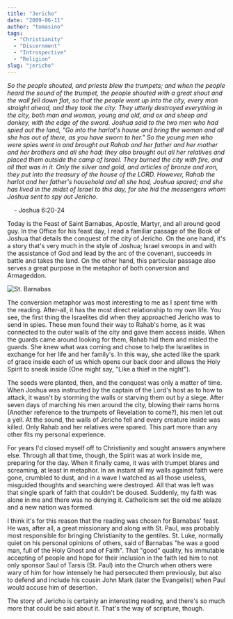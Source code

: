 ```yaml
---
title: "Jericho"
date: "2009-06-11"
author: "tomasino"
tags:
  - "Christianity"
  - "Discernment"
  - "Introspective"
  - "Religion"
slug: "jericho"
---
```


<span style="font-style: italic;">So the people shouted, and priests
blew the trumpets; and when the people heard the sound of the trumpet,
the people shouted with a great shout and the wall fell down flat, so
that the people went up into the city, every man straight ahead, and
they took the city. They utterly destroyed everything in the city, both
man and woman, young and old, and ox and sheep and donkey, with the edge
of the sword. Joshua said to the two men who had spied out the land, "Go
into the harlot's house and bring the woman and all she has out of
there, as you have sworn to her." So the young men who were spies went
in and brought out Rahab and her father and her mother and her brothers
and all she had; they also brought out all her relatives and placed them
outside the camp of Israel. They burned the city with fire, and all that
was in it. Only the silver and gold, and articles of bronze and iron,
they put into the treasury of the house of the LORD. However, Rahab the
harlot and her father's household and all she had, Joshua spared; and
she has lived in the midst of Israel to this day, for she hid the
messengers whom Joshua sent to spy out Jericho.</span>

    - Joshua 6:20-24

Today is the Feast of Saint Barnabas, Apostle, Martyr, and all around
good guy. In the Office for his feast day, I read a familiar passage of
the Book of Joshua that details the conquest of the city of Jericho. On
the one hand, it's a story that's very much in the style of Joshua;
Israel swoops in and with the assistance of God and lead by the arc of
the covenant, succeeds in battle and takes the land. On the other hand,
this particular passage also serves a great purpose in the metaphor of
both conversion and Armageddon.

![St. Barnabas][]

The conversion metaphor was most interesting to me as I spent time with
the reading. After-all, it has the most direct relationship to my own
life. You see, the first thing the Israelites did when they approached
Jericho was to send in spies. These men found their way to Rahab's home,
as it was connected to the outer walls of the city and gave them access
inside. When the guards came around looking for them, Rahab hid them and
misled the guards. She knew what was coming and chose to help the
Israelites in exchange for her life and her family's. In this way, she
acted like the spark of grace inside each of us which opens our back
door and allows the Holy Spirit to sneak inside (One might say, "Like a
thief in the night").

The seeds were planted, then, and the conquest was only a matter of
time. When Joshua was instructed by the captain of the Lord's host as to
how to attack, it wasn't by storming the walls or starving them out by a
siege. After seven days of marching his men around the city, blowing
their rams horns (Another reference to the trumpets of Revelation to
come?), his men let out a yell. At the sound, the walls of Jericho fell
and every creature inside was killed. Only Rahab and her relatives were
spared. This part more than any other fits my personal experience.

For years I'd closed myself off to Christianity and sought answers
anywhere else. Through all that time, though, the Spirit was at work
inside me, preparing for the day. When it finally came, it was with
trumpet blares and screaming, at least in metaphor. In an instant all my
walls against faith were gone, crumbled to dust, and in a wave I watched
as all those useless, misguided thoughts and searching were destroyed.
All that was left was that single spark of faith that couldn't be
doused. Suddenly, my faith was alone in me and there was no denying it.
Catholicism set the old me ablaze and a new nation was formed.

I think it's for this reason that the reading was chosen for Barnabas'
feast. He was, after all, a great missionary and along with St. Paul,
was probably most responsible for bringing Christianity to the gentiles.
St. Luke, normally quiet on his personal opinions of others, said of
Barnabas "he was a good man, full of the Holy Ghost and of Faith". That
"good" quality, his immutable accepting of people and hope for their
inclusion in the faith led him to not only sponsor Saul of Tarsis (St.
Paul) into the Church when others were wary of him for how intensely he
had persecuted them previously, but also to defend and include his
cousin John Mark (later the Evangelist) when Paul would accuse him of
desertion.

The story of Jericho is certainly an interesting reading, and there's so
much more that could be said about it. That's the way of scripture,
though.

  [St. Barnabas]: //blog.tomasino.org/images/barnabas.jpg
